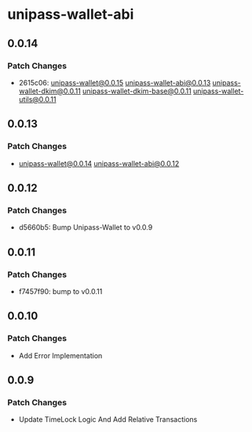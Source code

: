 # unipass-wallet-abi

## 0.0.14

### Patch Changes

- 2615c06: unipass-wallet@0.0.15 unipass-wallet-abi@0.0.13 unipass-wallet-dkim@0.0.11 unipass-wallet-dkim-base@0.0.11 unipass-wallet-utils@0.0.11

## 0.0.13

### Patch Changes

- unipass-wallet@0.0.14 unipass-wallet-abi@0.0.12

## 0.0.12

### Patch Changes

- d5660b5: Bump Unipass-Wallet to v0.0.9

## 0.0.11

### Patch Changes

- f7457f90: bump to v0.0.11

## 0.0.10

### Patch Changes

- Add Error Implementation

## 0.0.9

### Patch Changes

- Update TimeLock Logic And Add Relative Transactions
